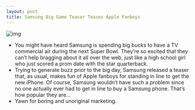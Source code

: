 ```yaml
---
layout: post
title: Samsung Big Game Teaser Teases Apple Fanboys
---
```

![img](http://media.idownloadblog.com/wp-content/uploads/2012/02/Samsung-Next-Big-Thing.jpg)
* You might have heard Samsung is spending big bucks to have a TV commercial air during the next Super Bowl. They’re so excited that they can’t help bragging about it all over the web, just like a high school girl who just scored a prom date with the star quarterback.
* Trying to generate buzz prior to the big day, Samsung released a teaser that, as usual, makes fun of Apple fanboys for standing in line to get the new iPhone. Of course, Samsung wouldn’t have such a problem since no one actually ever had to get in line to buy a Samsung phone. That’s how popular they are…
* Yawn for boring and unoriginal marketing.


